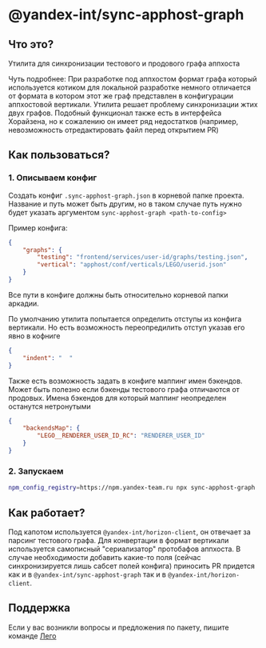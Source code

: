 # @yandex-int/sync-apphost-graph

## Что это?

Утилита для синхронизации тестового и продового графа аппхоста

Чуть подробнее: При разработке под аппхостом формат графа который используется котиком для локальной разработке немного отличается от формата в котором этот же граф представлен в конфигурации аппхостовой вертикали. Утилита решает проблему синхронизации жтих двух графов. Подобный функционал также есть в интерфейса Хорайзена, но к сожалению он имеет ряд недостатков (например, невозможность отредактировать файл перед открытием PR)

## Как пользоваться?

### 1. Описываем конфиг

Создать конфиг `.sync-apphost-graph.json` в корневой папке проекта. Название и путь может быть другим, но в таком случае путь нужно будет указать аргументом `sync-apphost-graph <path-to-config>`

Пример конфига:

```json
{
    "graphs": {
        "testing": "frontend/services/user-id/graphs/testing.json",
        "vertical": "apphost/conf/verticals/LEGO/userid.json"
    }
}
```
Все пути в конфиге должны быть относительно корневой папки аркадии.

По умолчанию утилита попытается определить отступы из конфига вертикали. Но есть возможность переопредилить отступ указав его явно в кофниге

```json
{
    "indent": "  "
}
```

Также есть возможность задать в конфиге маппинг имен бэкендов. Может быть полезно если бэкенды тестового графа отличаются от продовых. 
Имена бэкендов для который маппинг неопределен останутся нетронутыми

```json
{
    "backendsMap": {
        "LEGO__RENDERER_USER_ID_RC": "RENDERER_USER_ID"
    }
}
```

### 2. Запускаем

```bash
npm_config_registry=https://npm.yandex-team.ru npx sync-apphost-graph
```

## Как работает?

Под капотом используется `@yandex-int/horizon-client`, он отвечает за парсинг тестового графа. Для конвертации в формат вертикали используется самописный "сериализатор" протобафов аппхоста. В случае необходимости добавить какие-то поля (сейчас синхронизируется лишь сабсет полей конфига) приносить PR придется как и в `@yandex-int/sync-apphost-graph` так и в `@yandex-int/horizon-client`.

## Поддержка

Если у вас возникли вопросы и предложения по пакету, пишите команде [Лего](https://abc.yandex-team.ru/services/lego2/)
